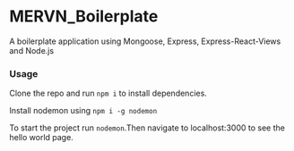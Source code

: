 # MERVN_Boilerplate
A boilerplate application using Mongoose, Express, Express-React-Views and Node.js

### Usage

Clone the repo and run ```npm i``` to install dependencies.

Install nodemon using ```npm i -g nodemon```

To start the project run ```nodemon```.Then navigate to localhost:3000 to see the hello world page.
